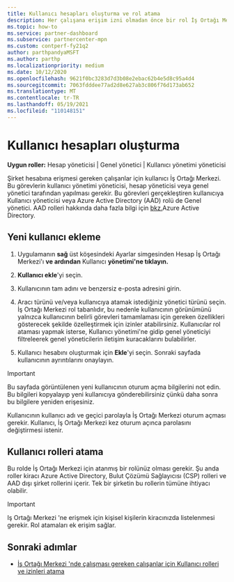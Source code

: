 ```yaml
---
title: Kullanıcı hesapları oluşturma ve rol atama
description: Her çalışana erişim izni olmadan önce bir rol İş Ortağı Merkezi. Kullanıcı hesapları oluşturma, rol atama ve izinleri ayarlama hakkında bilgi.
ms.topic: how-to
ms.service: partner-dashboard
ms.subservice: partnercenter-mpn
ms.custom: contperf-fy21q2
author: parthpandyaMSFT
ms.author: parthp
ms.localizationpriority: medium
ms.date: 10/12/2020
ms.openlocfilehash: 9621f0bc3283d7d3b08e2ebac62b4e5d8c95a4d4
ms.sourcegitcommit: 7063fdddee77ad2d8e627ab3c806f76d173ab652
ms.translationtype: MT
ms.contentlocale: tr-TR
ms.lasthandoff: 05/19/2021
ms.locfileid: "110148151"
---
```

# <a name="create-user-accounts"></a>Kullanıcı hesapları oluşturma  

**Uygun roller:** Hesap yöneticisi | Genel yönetici | Kullanıcı yönetimi yöneticisi

Şirket hesabına erişmesi gereken çalışanlar için kullanıcı İş Ortağı Merkezi. Bu görevlerin kullanıcı yönetimi yöneticisi, hesap yöneticisi veya genel yönetici tarafından yapılması gerekir. Bu görevleri gerçekleştiren kullanıcıya Kullanıcı yöneticisi veya Azure Active Directory (AAD) rolü de Genel yönetici. AAD rolleri hakkında daha fazla bilgi için [bkz.](/azure/active-directory/users-groups-roles/directory-assign-admin-roles)Azure Active Directory.

## <a name="add-a-new-user"></a>Yeni kullanıcı ekleme

1. Uygulamanın **sağ** üst köşesindeki Ayarlar simgesinden Hesap İş Ortağı Merkezi'ı **ve ardından** Kullanıcı **yönetimi'ne tıklayın.**

2. **Kullanıcı ekle**'yi seçin.

3. Kullanıcının tam adını ve benzersiz e-posta adresini girin.

4. Aracı türünü ve/veya kullanıcıya atamak istediğiniz yönetici türünü seçin. İş Ortağı Merkezi rol tabanlıdır, bu nedenle kullanıcının görünümünü yalnızca kullanıcının belirli görevleri tamamlaması için gereken özellikleri gösterecek şekilde özelleştirmek için izinler atabilirsiniz.  Kullanıcılar rol ataması yapmak isterse, Kullanıcı yönetimi'ne  gidip genel yöneticiyi filtreleerek genel yöneticilerin iletişim kuracaklarını bulabilirler.

5. Kullanıcı hesabını oluşturmak için **Ekle**'yi seçin. Sonraki sayfada kullanıcının ayrıntılarını onaylayın.

> [!IMPORTANT]  
> Bu sayfada görüntülenen yeni kullanıcının oturum açma bilgilerini not edin. Bu bilgileri kopyalayıp yeni kullanıcıya gönderebilirsiniz çünkü daha sonra bu bilgilere yeniden erişesiniz. 

Kullanıcının kullanıcı adı ve geçici parolayla İş Ortağı Merkezi oturum açması gerekir. Kullanıcı, İş Ortağı Merkezi kez oturum açınca parolasını değiştirmesi istenir.

## <a name="assign-user-roles"></a>Kullanıcı rolleri atama

Bu rolde İş Ortağı Merkezi için atanmış bir rolünüz olması gerekir.  Şu anda roller kiracı Azure Active Directory, Bulut Çözümü Sağlayıcısı (CSP) rolleri ve AAD dışı şirket rollerini içerir. Tek bir şirketin bu rollerin tümüne ihtiyacı olabilir.

>[!Important]
>Iş Ortağı Merkezi 'ne erişmek için kişisel kişilerin kiracınızda listelenmesi gerekir. Rol atamaları ek erişim sağlar.

## <a name="next-steps"></a>Sonraki adımlar

- [İş Ortağı Merkezi 'nde çalışması gereken çalışanlar için Kullanıcı rolleri ve izinleri atama](permissions-overview.md)
